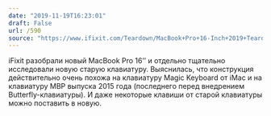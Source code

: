 ```yaml
---
date: "2019-11-19T16:23:01"
draft: False
url: /590
source: "https://www.ifixit.com/Teardown/MacBook+Pro+16-Inch+2019+Teardown/128106"
---
```


iFixit разобрали новый MacBook Pro 16’’ и отдельно тщательно исследовали новую старую клавиатуру. Выяснилась, что конструкция действительно очень похожа на клавиатуру Magic Keyboard от iMac и на клавиатуру MBP выпуска 2015 года (последнего перед внедрением Butterfly-клавиатуры). И даже некоторые клавиши от старой клавиатуры можно поставить в новую.
